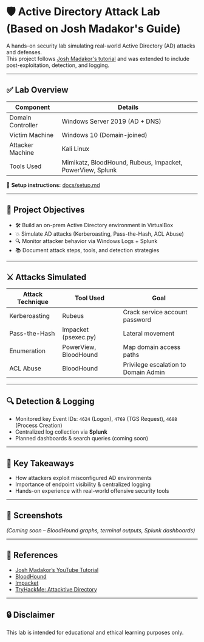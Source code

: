 # 🛡️ Active Directory Attack Lab (Based on Josh Madakor's Guide)

A hands-on security lab simulating real-world Active Directory (AD) attacks and defenses.  
This project follows [Josh Madakor's tutorial](https://www.youtube.com/watch?v=g5JL2RIbThM) and was extended to include post-exploitation, detection, and logging.

---

## ✅ Lab Overview

| Component         | Details                                |
|------------------|----------------------------------------|
| Domain Controller | Windows Server 2019 (AD + DNS)         |
| Victim Machine    | Windows 10 (Domain-joined)             |
| Attacker Machine  | Kali Linux                             |
| Tools Used        | Mimikatz, BloodHound, Rubeus, Impacket, PowerView, Splunk |

📘 **Setup instructions:** [docs/setup.md](./docs/setup.md)

---

## 🎯 Project Objectives

- 🛠️ Build an on-prem Active Directory environment in VirtualBox
- 💥 Simulate AD attacks (Kerberoasting, Pass-the-Hash, ACL Abuse)
- 🔍 Monitor attacker behavior via Windows Logs + Splunk
- 📚 Document attack steps, tools, and detection strategies

---

## ⚔️ Attacks Simulated

| Attack Technique   | Tool Used         | Goal                               |
|--------------------|------------------|------------------------------------|
| Kerberoasting      | Rubeus           | Crack service account password     |
| Pass-the-Hash      | Impacket (psexec.py) | Lateral movement                |
| Enumeration        | PowerView, BloodHound | Map domain access paths     |
| ACL Abuse          | BloodHound       | Privilege escalation to Domain Admin |

---

## 🔍 Detection & Logging

- Monitored key Event IDs: `4624` (Logon), `4769` (TGS Request), `4688` (Process Creation)
- Centralized log collection via **Splunk**
- Planned dashboards & search queries (coming soon)

---

## 🧠 Key Takeaways

- How attackers exploit misconfigured AD environments
- Importance of endpoint visibility & centralized logging
- Hands-on experience with real-world offensive security tools

---

## 📸 Screenshots

_(Coming soon – BloodHound graphs, terminal outputs, Splunk dashboards)_

---

## 📎 References

- [Josh Madakor’s YouTube Tutorial](https://www.youtube.com/watch?v=g5JL2RIbThM)
- [BloodHound](https://github.com/BloodHoundAD/BloodHound)
- [Impacket](https://github.com/SecureAuthCorp/impacket)
- [TryHackMe: Attacktive Directory](https://tryhackme.com/room/attacktivedirectory)

---

## 🔒 Disclaimer

This lab is intended for educational and ethical learning purposes only.
